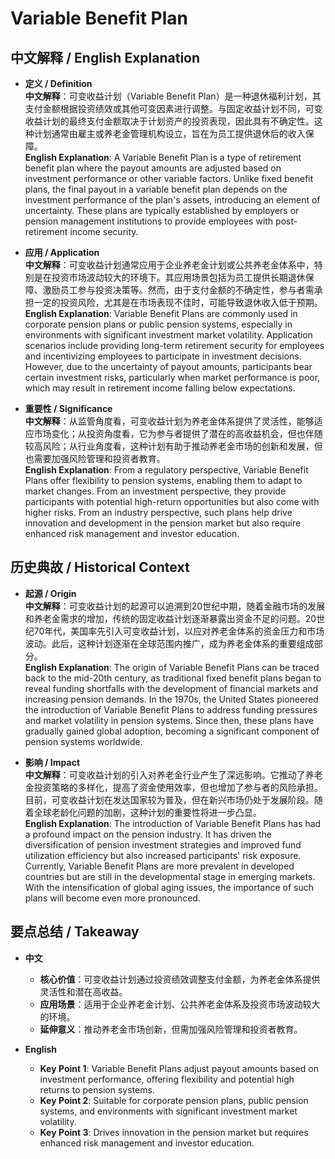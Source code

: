 # Variable Benefit Plan

## 中文解释 / English Explanation

* **定义 / Definition**  
  **中文解释**：可变收益计划（Variable Benefit Plan）是一种退休福利计划，其支付金额根据投资绩效或其他可变因素进行调整。与固定收益计划不同，可变收益计划的最终支付金额取决于计划资产的投资表现，因此具有不确定性。这种计划通常由雇主或养老金管理机构设立，旨在为员工提供退休后的收入保障。  
  **English Explanation**: A Variable Benefit Plan is a type of retirement benefit plan where the payout amounts are adjusted based on investment performance or other variable factors. Unlike fixed benefit plans, the final payout in a variable benefit plan depends on the investment performance of the plan's assets, introducing an element of uncertainty. These plans are typically established by employers or pension management institutions to provide employees with post-retirement income security.

* **应用 / Application**  
  **中文解释**：可变收益计划通常应用于企业养老金计划或公共养老金体系中，特别是在投资市场波动较大的环境下。其应用场景包括为员工提供长期退休保障、激励员工参与投资决策等。然而，由于支付金额的不确定性，参与者需承担一定的投资风险，尤其是在市场表现不佳时，可能导致退休收入低于预期。  
  **English Explanation**: Variable Benefit Plans are commonly used in corporate pension plans or public pension systems, especially in environments with significant investment market volatility. Application scenarios include providing long-term retirement security for employees and incentivizing employees to participate in investment decisions. However, due to the uncertainty of payout amounts, participants bear certain investment risks, particularly when market performance is poor, which may result in retirement income falling below expectations.

* **重要性 / Significance**  
  **中文解释**：从监管角度看，可变收益计划为养老金体系提供了灵活性，能够适应市场变化；从投资角度看，它为参与者提供了潜在的高收益机会，但也伴随较高风险；从行业角度看，这种计划有助于推动养老金市场的创新和发展，但也需要加强风险管理和投资者教育。  
  **English Explanation**: From a regulatory perspective, Variable Benefit Plans offer flexibility to pension systems, enabling them to adapt to market changes. From an investment perspective, they provide participants with potential high-return opportunities but also come with higher risks. From an industry perspective, such plans help drive innovation and development in the pension market but also require enhanced risk management and investor education.

## 历史典故 / Historical Context

* **起源 / Origin**  
  **中文解释**：可变收益计划的起源可以追溯到20世纪中期，随着金融市场的发展和养老金需求的增加，传统的固定收益计划逐渐暴露出资金不足的问题。20世纪70年代，美国率先引入可变收益计划，以应对养老金体系的资金压力和市场波动。此后，这种计划逐渐在全球范围内推广，成为养老金体系的重要组成部分。  
  **English Explanation**: The origin of Variable Benefit Plans can be traced back to the mid-20th century, as traditional fixed benefit plans began to reveal funding shortfalls with the development of financial markets and increasing pension demands. In the 1970s, the United States pioneered the introduction of Variable Benefit Plans to address funding pressures and market volatility in pension systems. Since then, these plans have gradually gained global adoption, becoming a significant component of pension systems worldwide.

* **影响 / Impact**  
  **中文解释**：可变收益计划的引入对养老金行业产生了深远影响。它推动了养老金投资策略的多样化，提高了资金使用效率，但也增加了参与者的风险承担。目前，可变收益计划在发达国家较为普及，但在新兴市场仍处于发展阶段。随着全球老龄化问题的加剧，这种计划的重要性将进一步凸显。  
  **English Explanation**: The introduction of Variable Benefit Plans has had a profound impact on the pension industry. It has driven the diversification of pension investment strategies and improved fund utilization efficiency but also increased participants' risk exposure. Currently, Variable Benefit Plans are more prevalent in developed countries but are still in the developmental stage in emerging markets. With the intensification of global aging issues, the importance of such plans will become even more pronounced.

## 要点总结 / Takeaway

* **中文**  
  - **核心价值**：可变收益计划通过投资绩效调整支付金额，为养老金体系提供灵活性和潜在高收益。  
  - **应用场景**：适用于企业养老金计划、公共养老金体系及投资市场波动较大的环境。  
  - **延伸意义**：推动养老金市场创新，但需加强风险管理和投资者教育。

* **English**  
  - **Key Point 1**: Variable Benefit Plans adjust payout amounts based on investment performance, offering flexibility and potential high returns to pension systems.  
  - **Key Point 2**: Suitable for corporate pension plans, public pension systems, and environments with significant investment market volatility.  
  - **Key Point 3**: Drives innovation in the pension market but requires enhanced risk management and investor education.